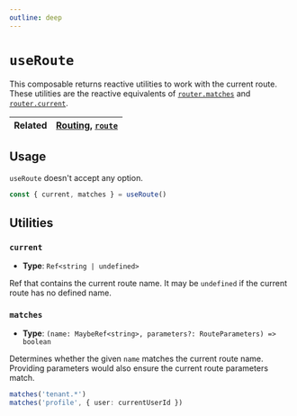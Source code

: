 ```yaml
---
outline: deep
---
```


# `useRoute`

This composable returns reactive utilities to work with the current route. These utilities are the reactive equivalents of [`router.matches`](../router/utils.md#matches) and [`router.current`](../router/utils.md#current).

| Related | [Routing](../../guide/routing.md), [`route`](route.md) |
| ------- | --------------------------------------------------------------- |

## Usage

`useRoute` doesn't accept any option. 

```ts
const { current, matches } = useRoute()
```

## Utilities

### `current`

- **Type**: `Ref<string | undefined>`

Ref that contains the current route name. It may be `undefined` if the current route has no defined name.

### `matches`

- **Type**: `(name: MaybeRef<string>, parameters?: RouteParameters) => boolean`

Determines whether the given `name` matches the current route name. Providing parameters would also ensure the current route parameters match.

```ts
matches('tenant.*')
matches('profile', { user: currentUserId })
```
